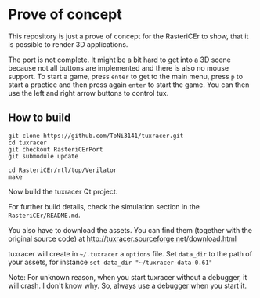 # Prove of concept
This repository is just a prove of concept for the RasteriCEr to show, that it is possible to render 3D applications.

The port is not complete. It might be a bit hard to get into a 3D scene because not all buttons are implemented and there is also no mouse support. To start a game, press ```enter``` to get to the main menu, press ```p``` to start a practice and then press again ```enter``` to start the game. You can then use the left and right arrow buttons to control tux.

## How to build 
```
git clone https://github.com/ToNi3141/tuxracer.git
cd tuxracer
git checkout RasteriCErPort
git submodule update

cd RasteriCEr/rtl/top/Verilator
make 
```
Now build the tuxracer Qt project.

For further build details, check the simulation section in the ```RasteriCEr/README.md```.

You also have to download the assets. You can find them (together with the original source code) at http://tuxracer.sourceforge.net/download.html

tuxracer will create in ```~/.tuxracer``` a ```options``` file. Set ```data_dir``` to the path of your assets, for instance ```set data_dir "~/tuxracer-data-0.61"```

Note: For unknown reason, when you start tuxracer without a debugger, it will crash. I don't know why. So, always use a debugger when you start it.